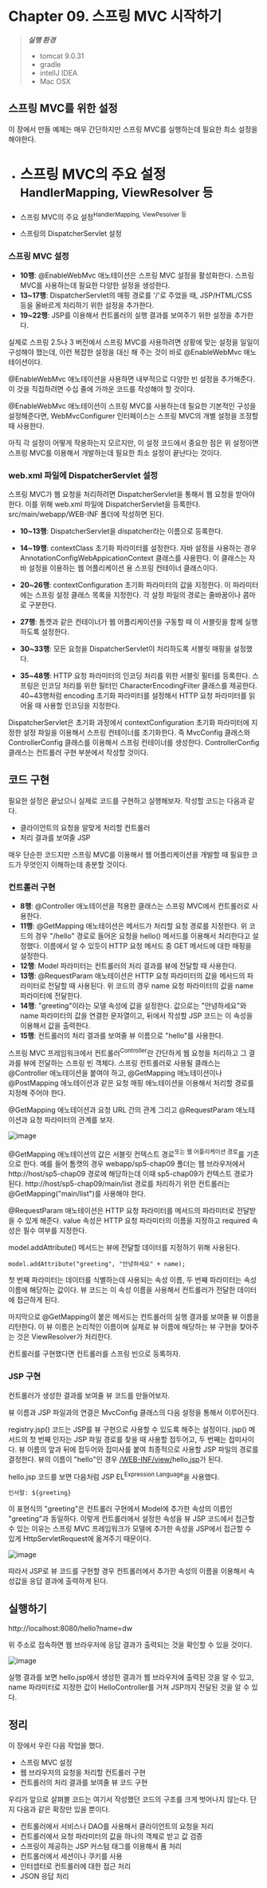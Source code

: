 # Chapter 09. 스프링 MVC 시작하기

> ***실행 환경***
>
> - tomcat 9.0.31
> - gradle
> - intellJ IDEA
> - Mac OSX



## 스프링 MVC를 위한 설정

이 장에서 만들 예제는 매우 간단하지만 스프링 MVC를 실행하는데 필요한 최소 설정을 해야한다.

- 스프링 MVC의 주요 설정<sup>HandlerMapping, ViewResolver 등</sup>
  =======

- 스프링 MVC의 주요 설정<sup>HandlerMapping, ViewPesolver 등</sup>

- 스프링의 DispatcherServlet 설정



### 스프링 MVC 설정

<script src="https://gist.github.com/26186057661b0095fcc6f3a41f0bf9ea.js"></script>

- **10행**: @EnableWebMvc 애노테이션은 스프링  MVC 설정을 활성화한다. 스프링 MVC를 사용하는데 필요한 다양한 설정을 생성한다.
- **13~17행**: DispatcherServlet의 매핑 경로를 '/'로 주었을 때, JSP/HTML/CSS 등을 올바르게 처리하기 위한 설정을 추가한다.
- **19~22행**: JSP를 이용해서 컨트롤러의 실행 결과를 보여주기 위한 설정을 추가한다.

실제로 스프링 2.5나 3 버전에서 스프링 MVC를 사용하려면 상황에 맞는 설정을 일일이 구성해야 했는데, 이런 복잡한 설정을
대신 해 주는 것이 바로 @EnableWebMvc 애노테이션이다.

@EnableWebMvc 애노테이션을 사용하면 내부적으로 다양한 빈 설정을 추가해준다. 이 것을 직접하려면 수십 줄에 가까운 코드를 작성해야 할 것이다.			

@EnableWebMvc 애노테이션이 스프링 MVC를 사용하는데 필요한 기본적인 구성을 설정해준다면, WebMvcConfigurer 인터페이스는 스프링 MVC의 개별 설정을 조정할 때 사용한다. 

아직 각 설정이 어떻게 작용하는지 모르지만, 이 설정 코드에서 중요한 점은 위 설정이면 스프링 MVC를 이용해서 개발하는데 필요한 최소 설정이 끝난다는 것이다.



### web.xml 파일에 DispatcherServlet 설정

스프링 MVC가 웹 요청을 처리하려면 DispatcherServlet을 통해서 웹 요청을 받아야 한다. 이를 위해 web.xml 파일에 DispatcherServlet을 등록한다. src/main/webapp/WEB-INF 폴더에 작성하면 된다.

<script src="https://gist.github.com/MoochiPark/2e53bd0bac233bf64d13435db5ea91b2.js"></script>

- **10~13행**: DispatcherServlet을 dispatcher라는 이름으로 등록한다.

- **14~19행**: contextClass 초기화 파라미터를 설정한다. 자바 설정을 사용하는 경우 AnnotationConfigWebAppicationContext 클래스를 사용한다. 이 클래스는 자바 설정을 이용하는 웹 어플리케이션 용 스프링 컨테이너 클래스이다.
- **20~26행**: contextConfiguration 초기화 파라미터의 값을 지정한다. 이 파라미터에는 스프링 설정 클래스 목록을 지정한다. 각 설정 파일의 경로는 줄바꿈이나 콤마로 구분한다.
- **27행**: 톰캣과 같은 컨테이너가 웹 어플리케이션을 구동할 때 이 서블릿을 함께 실행하도록 설정한다.
- **30~33행**: 모든 요청을 DispatcherServlet이 처리하도록 서블릿 매핑을 설정했다.
- **35~48행**: HTTP 요청 파라미터의 인코딩 처리를 위한 서블릿 필터를 등록한다. 스프링은 인코딩 처리를 위한 필터인 CharacterEncodingFilter 클래스를 제공한다. 40~43행처럼 encoding 초기화 파라미터를 설정해서 HTTP 요청 파라미터를 읽어올 때 사용할 인코딩을 지정한다. 



DispatcherServlet은 초기화 과정에서 contextConfiguration 초기화 파라미터에 지정한 설정 파일을 이용해서 스프링 컨테이너를 초기화한다. 즉 MvcConfig 클래스와 ControllerConfig 클래스를 이용해서 스프링 컨테이너를 생성한다.
ControllerConfig 클래스는 컨트롤러 구현 부분에서 작성할 것이다.



## 코드 구현

필요한 설정은 끝났으니 실제로 코드를 구현하고 실행해보자. 작성할 코드는 다음과 같다.

- 클라이언트의 요청을 알맞게 처리할 컨트롤러
- 처리 결과를 보여줄 JSP



매우 단순한 코드지만 스프링 MVC를 이용해서 웹 어플리케이션을 개발할 때 필요한 코드가 무엇인지 이해하는데 충분할 것이다.



### 컨트롤러 구현

<script src="https://gist.github.com/a3a27ef867f19a95d168686ac60b0497.js"></script>

- **8행**: @Controller 애노테이션을 적용한 클래스는 스프링 MVC에서 컨트롤러로 사용한다.
- **11행**: @GetMapping 애노테이션은 메서드가 처리할 요청 경로를 지정한다. 위 코드의 경우 "/hello" 경로로 들어온 요청을 hello() 메서드를 이용해서 처리한다고 설정했다. 이름에서 알 수 있듯이 HTTP 요청 메서드 중 GET 메서드에 대한 매핑을 설정한다.
- **12행**: Model 파라미터는 컨트롤러의 처리 결과를 뷰에 전달할 때 사용한다.
- **13행**: @RequestParam 애노테이션은 HTTP 요청 파라미터의 값을 메서드의 파라미터로 전달할 때 사용된다.
  위 코드의 경우 name 요청 파라미터의 값을 name 파라미터에 전달한다.
- **14행**: "greeting"이라는 모델 속성에 값을 설정한다. 값으로는 "안녕하세요"와 name 파라미터의 값을 연결한 문자열이고,
  뒤에서 작성할 JSP 코드는 이 속성을 이용해서 값을 출력한다.
- **15행**: 컨트롤러의 처리 결과를 보여줄 뷰 이름으로 "hello"를 사용한다.



스프링 MVC 프레임워크에서 컨트롤러<sup>Controller</sup>란 간단하게 웹 요청을 처리하고 그 결과를 뷰에 전달하는 스프링 빈 객체다.
스프링 컨트롤러로 사용될 클래스는 @Controller 애노테이션을 붙여야 하고, @GetMapping 애노테이션이나 @PostMapping 애노테이션과 같은 요청 매핑 애노테이션을 이용해서 처리할 경로를 지정해 주어야 한다.



@GetMapping 애노테이션과 요청 URL 간의 관계 그리고 @RequestParam 애노테이션과 요청 파라미터의 관계를 보자.

![image](https://user-images.githubusercontent.com/43429667/76303390-fd5d7180-6304-11ea-94aa-cc1031ab8826.png)

@GetMapping 애노테이션의 값은 서블릿 컨텍스트 경로<sup>또는 웹 어플리케이션 경로</sup>를 기준으로 한다. 예를 들어 톰캣의 경우
webapp/sp5-chap09 폴더는 웹 브라우저에서 http://host/sp5-chap09 경로에 해당하는데 이때 sp5-chap09가
컨텍스트 경로가 된다. http://host/sp5-chap09/main/list 경로를 처리하기 위한 컨트롤러는 @GetMapping("main/list")를 사용해야 한다. 

@RequestParam 애노테이션은 HTTP 요청 파라미터를 메서드의 파라미터로 전달받을 수 있게 해준다. value 속성은 HTTP 요청 파라미터의 이름을 지정하고 required 속성은 필수 여부를 지정한다.

model.addAttribute() 메서드는 뷰에 전달할 데이터를 지정하기 위해 사용된다. 

`model.addAttribute("greeting", "안녕하세요" + name);`

첫 번째 파라미터는 데이터를 식별하는데 사용되는 속성 이름, 두 번째 파라미터는 속성 이름에 해당하는 값이다.
뷰 코드는 이 속성 이름을 사용해서 컨트롤러가 전달한 데이터에 접근하게 된다.

마지막으로 @GetMapping이 붙은 메서드는 컨트롤러의 실행 결과를 보여줄 뷰 이름을 리턴한다.
이 뷰 이름은 논리적인 이름이며 실제로 뷰 이름에 해당하는 뷰 구현을 찾아주는 것은 ViewResolver가 처리한다.

컨트롤러를 구현했다면 컨트롤러를 스프링 빈으로 등록하자. 

<script src="https://gist.github.com/eebf54b208b67d04bb48d61c8551eb91.js"></script>



### JSP 구현

컨트롤러가 생성한 결과를 보여줄 뷰 코드를 만들어보자. 

<script src="https://gist.github.com/d97e280e526f0c8df91a0abf79e5b5a3.js"></script>

뷰 이름과 JSP 파일과의 연결은 MvcConfig 클래스의 다음 설정을 통해서 이루어진다.

<script src="https://gist.github.com/2df1f0f9a8f5c4da3384cb10f84eddc1.js"></script>

registry.jsp() 코드는 JSP를 뷰 구현으로 사용할 수 있도록 해주는 설정이다. jsp() 메서드의 첫 번째 인자는 JSP 파일 경로를 찾을 때 사용할 접두어고, 두 번째는 접미사이다. 뷰 이름의 앞과 뒤에 접두어와 접미사를 붙여 최종적으로 사용할 JSP 파일의 경로를 결정한다. 뷰의 이름이 "hello"인 경우 <u>/WEB-INF/view/</u>hello<u>.jsp</u>가 된다.

hello.jsp 코드를 보면 다음처럼 JSP EL<sup>Expression Language</sup>을 사용했다.

`인사말: ${greeting}`

이 표현식의 "greeting"은 컨트롤러 구현에서 Model에 추가한 속성의 이름인 "greeting"과 동일하다. 이렇게 컨트롤러에서 
설정한 속성을 뷰 JSP 코드에서 접근할 수 있는 이유는 스프링 MVC 프레임워크가 모델에 추가한 속성을 JSP에서 접근할 수  
있게 HttpServletRequest에 옮겨주기 때문이다.

![image](https://user-images.githubusercontent.com/43429667/76305931-60510780-6309-11ea-9408-ae6c28eab107.png)

따라서 JSP로 뷰 코드를 구현할 경우 컨트롤러에서 추가한 속성의 이름을 이용해서 속성값을 응답 결과에 출력하게 된다.



## 실행하기

http://localhost:8080/hello?name=dw

위 주소로 접속하면 웹 브라우저에 응답 결과가 출력되는 것을 확인할 수 있을 것이다.

![image](https://user-images.githubusercontent.com/43429667/76309456-26cfca80-6310-11ea-9924-8b37c7745720.png)

실행 결과를 보면 hello.jsp에서 생성한 결과가 웹 브라우저에 출력된 것을 알 수 있고, name 파라미터로 지정한 값이 HelloController를 거쳐 JSP까지 전달된 것을 알 수 있다.





## 정리

이 장에서 우린 다음 작업을 했다.

- 스프링 MVC 설정
- 웹 브라우저의 요청을 처리할 컨트롤러 구현
- 컨트롤러의 처리 결과를 보여줄 뷰 코드 구현



우리가 앞으로 살펴볼 코드는 여기서 작성했던 코드의 구조를 크게 벗어나지 않는다. 단지 다음과 같은 확장만 있을 뿐이다.

- 컨트롤러에서 서비스나 DAO를 사용해서 클라이언트의 요청을 처리
- 컨트롤러에서 요청 파라미터의 값을 하나의 객체로 받고 값 검증
- 스프링이 제공하는 JSP 커스텀 태그를 이용해서 폼 처리
- 컨트롤러에서 세션이나 쿠키를 사용
- 인터셉터로 컨트롤러에 대한 접근 처리
- JSON 응답 처리

